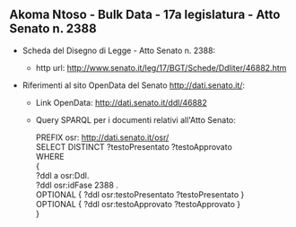 ## Akoma Ntoso - Bulk Data - 17a legislatura - Atto Senato n. 2388 ##

* Scheda del Disegno di Legge - Atto Senato n. 2388:
	* http url: http://www.senato.it/leg/17/BGT/Schede/Ddliter/46882.htm

* Riferimenti al sito OpenData del Senato http://dati.senato.it/:
	* Link OpenData: http://dati.senato.it/ddl/46882
	* Query SPARQL per i documenti relativi all'Atto Senato:

        PREFIX osr: <http://dati.senato.it/osr/>  
		SELECT DISTINCT ?testoPresentato ?testoApprovato  
		WHERE  
		{  
		    ?ddl a osr:Ddl.  
		    ?ddl osr:idFase 2388 .  
		    OPTIONAL { ?ddl osr:testoPresentato ?testoPresentato }  
		    OPTIONAL { ?ddl osr:testoApprovato ?testoApprovato }  
		}
		